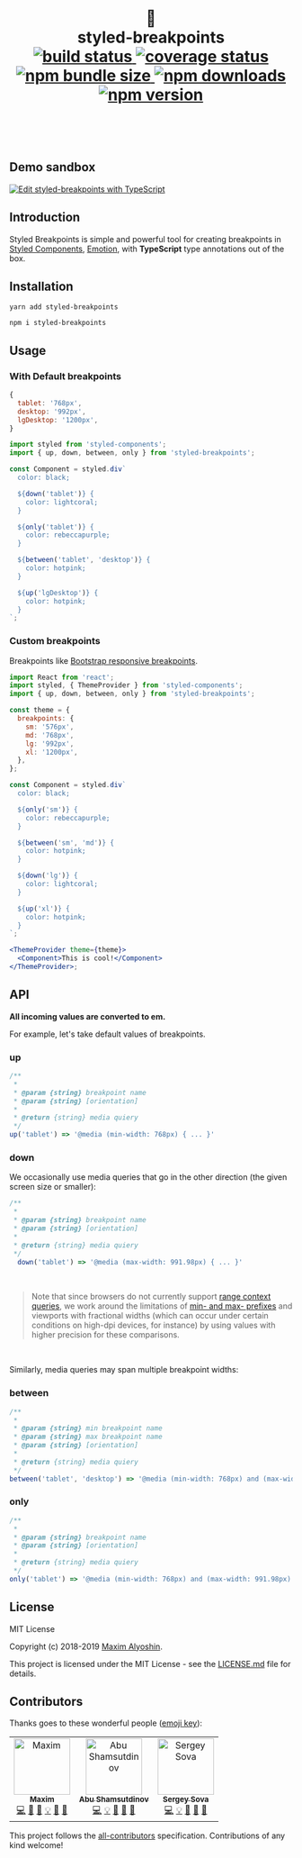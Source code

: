 <div align="center">
<h1>
 💅 <br>
 styled-breakpoints <br>

<a href="https://travis-ci.org/mg901/styled-breakpoints">
<img alt="build status" src="https://img.shields.io/travis/mg901/styled-breakpoints/master.svg?style=flat-square">
</a>
<a href="https://coveralls.io/github/mg901/styled-breakpoints?branch=master">
<img alt="coverage status" src="https://img.shields.io/coveralls/github/mg901/styled-breakpoints/master.svg?style=flat-square">
</a>
<a href="https://bundlephobia.com/result?p=styled-breakpoints@6.8.0">
<img alt="npm bundle size" src="https://img.shields.io/bundlephobia/minzip/styled-breakpoints.svg?style=flat-square">
</a>
<a href="https://img.shields.io/npm/dm/styled-breakpoints?style=flat-square">
  <img alt="npm downloads" src="https://img.shields.io/npm/dm/styled-breakpoints?style=flat-square">
</a>
<a href="https://www.npmjs.com/package/styled-breakpoints">
<img alt="npm version" src="https://img.shields.io/npm/v/styled-breakpoints.svg?style=flat-square">
</a>

</h1>
</div>
<br>
<br>
<br>

## Demo sandbox

[![Edit styled-breakpoints with TypeScript](https://codesandbox.io/static/img/play-codesandbox.svg)](https://codesandbox.io/s/tender-moon-6q6w8?fontsize=14&module=%2Fsrc%2Flayout.tsx)

## Introduction

<p>Styled Breakpoints is simple and powerful tool for creating breakpoints in <a href="https://github.com/styled-components/styled-components">Styled Components</a>, <a href="https://github.com/emotion-js/emotion">Emotion</a>,  with  <strong>TypeScript</strong> type annotations out of the box.</p>

## Installation

```
yarn add styled-breakpoints
```

```
npm i styled-breakpoints
```

## Usage

### With Default breakpoints

```js
{
  tablet: '768px',
  desktop: '992px',
  lgDesktop: '1200px',
}
```

```js
import styled from 'styled-components';
import { up, down, between, only } from 'styled-breakpoints';

const Component = styled.div`
  color: black;

  ${down('tablet')} {
    color: lightcoral;
  }

  ${only('tablet')} {
    color: rebeccapurple;
  }

  ${between('tablet', 'desktop')} {
    color: hotpink;
  }

  ${up('lgDesktop')} {
    color: hotpink;
  }
`;
```

### Custom breakpoints

Breakpoints like [Bootstrap responsive breakpoints](https://getbootstrap.com/docs/4.0/layout/overview/#responsive-breakpoints).

```jsx
import React from 'react';
import styled, { ThemeProvider } from 'styled-components';
import { up, down, between, only } from 'styled-breakpoints';

const theme = {
  breakpoints: {
    sm: '576px',
    md: '768px',
    lg: '992px',
    xl: '1200px',
  },
};

const Component = styled.div`
  color: black;

  ${only('sm')} {
    color: rebeccapurple;
  }

  ${between('sm', 'md')} {
    color: hotpink;
  }

  ${down('lg')} {
    color: lightcoral;
  }

  ${up('xl')} {
    color: hotpink;
  }
`;

<ThemeProvider theme={theme}>
  <Component>This is cool!</Component>
</ThemeProvider>;
```

## API

<strong>All incoming values are converted to em.</strong>

For example, let's take default values of breakpoints.

### up

```js
/**
 *
 * @param {string} breakpoint name
 * @param {string} [orientation]
 *
 * @return {string} media quiery
 */
up('tablet') => '@media (min-width: 768px) { ... }'
```

### down

We occasionally use media queries that go in the other direction (the given screen size or smaller):

```js
/**
 *
 * @param {string} breakpoint name
 * @param {string} [orientation]
 *
 * @return {string} media quiery
 */
  down('tablet') => '@media (max-width: 991.98px) { ... }'
```

<br/>

> Note that since browsers do not currently support [range context queries](https://www.w3.org/TR/mediaqueries-4/#range-context), we work around the limitations of [min- and max- prefixes](https://www.w3.org/TR/mediaqueries-4/#mq-min-max) and viewports with fractional widths (which can occur under certain conditions on high-dpi devices, for instance) by using values with higher precision for these comparisons.

<br/>

Similarly, media queries may span multiple breakpoint widths:

### between

```js
/**
 *
 * @param {string} min breakpoint name
 * @param {string} max breakpoint name
 * @param {string} [orientation]
 *
 * @return {string} media quiery
 */
between('tablet', 'desktop') => '@media (min-width: 768px) and (max-width: 1199.98px) { ... }'
```

### only

```js
/**
 *
 * @param {string} breakpoint name
 * @param {string} [orientation]
 *
 * @return {string} media quiery
 */
only('tablet') => '@media (min-width: 768px) and (max-width: 991.98px) { ... }'
```

## License

MIT License

Copyright (c) 2018-2019 [Maxim Alyoshin](https://github.com/mg901).

This project is licensed under the MIT License - see the [LICENSE.md](https://github.com/mg901/styled-breakpoints/blob/master/LICENCE) file for details.

## Contributors

Thanks goes to these wonderful people ([emoji key](https://github.com/all-contributors/all-contributors#emoji-key)):

<!-- ALL-CONTRIBUTORS-LIST:START - Do not remove or modify this section -->
<!-- prettier-ignore -->
<table>
  <tr>
    <td align="center"><a href="https://github.com/mg901"><img src="https://avatars0.githubusercontent.com/u/7874664?v=4" width="100px;" alt="Maxim"/><br /><sub><b>Maxim</b></sub></a><br /><a href="https://github.com/mg901/styled-breakpoints/commits?author=mg901" title="Code">💻</a> <a href="#design-mg901" title="Design">🎨</a> <a href="https://github.com/mg901/styled-breakpoints/commits?author=mg901" title="Documentation">📖</a> <a href="#example-mg901" title="Examples">💡</a> <a href="#ideas-mg901" title="Ideas, Planning, & Feedback">🤔</a> <a href="#talk-mg901" title="Talks">📢</a></td>
    <td align="center"><a href="https://github.com/stuneak"><img src="https://avatars0.githubusercontent.com/u/22033385?v=4" width="100px;" alt="Abu Shamsutdinov"/><br /><sub><b>Abu Shamsutdinov</b></sub></a><br /><a href="https://github.com/mg901/styled-breakpoints/commits?author=stuneak" title="Code">💻</a> <a href="#example-stuneak" title="Examples">💡</a> <a href="#ideas-stuneak" title="Ideas, Planning, & Feedback">🤔</a> <a href="#review-stuneak" title="Reviewed Pull Requests">👀</a> <a href="#talk-stuneak" title="Talks">📢</a></td>
    <td align="center"><a href="https://github.com/sergeysova"><img src="https://avatars0.githubusercontent.com/u/5620073?v=4" width="100px;" alt="Sergey Sova"/><br /><sub><b>Sergey Sova</b></sub></a><br /><a href="https://github.com/mg901/styled-breakpoints/commits?author=sergeysova" title="Code">💻</a> <a href="#example-sergeysova" title="Examples">💡</a> <a href="#ideas-sergeysova" title="Ideas, Planning, & Feedback">🤔</a> <a href="#review-sergeysova" title="Reviewed Pull Requests">👀</a> <a href="#talk-sergeysova" title="Talks">📢</a></td>
  </tr>
</table>

<!-- ALL-CONTRIBUTORS-LIST:END -->

This project follows the [all-contributors](https://github.com/all-contributors/all-contributors) specification. Contributions of any kind welcome!
